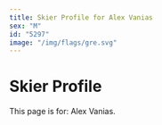 ```yaml
---
title: Skier Profile for Alex Vanias
sex: "M"
id: "5297"
image: "/img/flags/gre.svg" 
---
```


# Skier Profile

This page is for: Alex Vanias.
    
